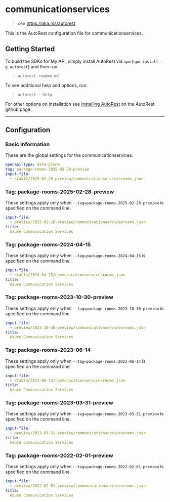 # communicationservices

> see https://aka.ms/autorest

This is the AutoRest configuration file for communicationservices.

## Getting Started

To build the SDKs for My API, simply install AutoRest via `npm` (`npm install -g autorest`) and then run:

> `autorest readme.md`

To see additional help and options, run:

> `autorest --help`

For other options on installation see [Installing AutoRest](https://aka.ms/autorest/install) on the AutoRest github page.

---

## Configuration

### Basic Information

These are the global settings for the communicationservices.

``` yaml
openapi-type: data-plane
tag: package-rooms-2025-02-28-preview
input-file:
  - stable/2025-02-28-preview/communicationservicesrooms.json
```

### Tag: package-rooms-2025-02-28-preview

These settings apply only when `--tag=package-rooms-2025-02-28-preview` is specified on the command line.

```yaml $(tag) == 'package-rooms-2025-02-28-preview'
input-file:
  - preview/2025-02-28-preview/communicationservicesrooms.json
title:
  Azure Communication Services
```

### Tag: package-rooms-2024-04-15

These settings apply only when `--tag=package-rooms-2024-04-15` is specified on the command line.

```yaml $(tag) == 'package-rooms-2024-04-15'
input-file:
  - stable/2024-04-15/communicationservicesrooms.json
title:
  Azure Communication Services
```

### Tag: package-rooms-2023-10-30-preview

These settings apply only when `--tag=package-rooms-2023-10-30-preview` is specified on the command line.

``` yaml $(tag) == 'package-rooms-2023-10-30-preview'
input-file:
  - preview/2023-10-30-preview/communicationservicesrooms.json
title:
  Azure Communication Services
```

### Tag: package-rooms-2023-06-14

These settings apply only when `--tag=package-rooms-2023-06-14` is specified on the command line.

``` yaml $(tag) == 'package-rooms-2023-06-14'
input-file:
  - stable/2023-06-14/communicationservicesrooms.json
title:
  Azure Communication Services
```

### Tag: package-rooms-2023-03-31-preview

These settings apply only when `--tag=package-rooms-2023-03-31-preview` is specified on the command line.

``` yaml $(tag) == 'package-rooms-2023-03-31-preview'
input-file:
  - preview/2023-03-31-preview/communicationservicesrooms.json
title:
  Azure Communication Services
```

### Tag: package-rooms-2022-02-01-preview

These settings apply only when `--tag=package-rooms-2022-02-01-preview` is specified on the command line.

``` yaml $(tag) == 'package-rooms-2022-02-01-preview'
input-file:
  - preview/2022-02-01-preview/communicationservicesrooms.json
title:
  Azure Communication Services
```

